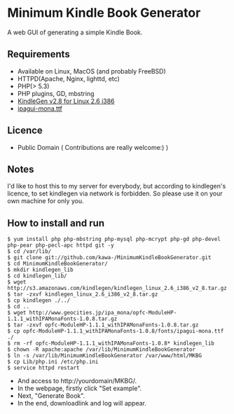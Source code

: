 # Minimum Kindle Book Generator
A web GUI of generating a simple Kindle Book.

## Requirements
- Available on Linux, MacOS (and probably FreeBSD)
- HTTPD(Apache, Nginx, lighttd, etc)
- PHP(> 5.3)
- PHP plugins, GD, mbstring
- [KindleGen v2.8 for Linux 2.6 i386](http://www.amazon.com/gp/feature.html?ie=UTF8&docId=1000765211)
- [ipagui-mona.ttf](http://www.geocities.jp/ipa_mona/opfc-ModuleHP-1.1.1_withIPAMonaFonts-1.0.8.tar.gz)

## Licence
- Public Domain ( Contributions are really welcome:) )

## Notes
I'd like to host this to my server for everybody, but according to kindlegen's licence, to set kindlegen via network is forbidden. So please use it on your own machine for only you.


## How to install and run
	$ yum install php php-mbstring php-mysql php-mcrypt php-gd php-devel php-pear php-pecl-apc httpd git -y
	$ cd /var/lib/
	$ git clone git://github.com/kawa-/MinimumKindleBookGenerator.git
	$ cd MinimumKindleBookGenerator/
	$ mkdir kindlegen_lib
	$ cd kindlegen_lib/
	$ wget http://s3.amazonaws.com/kindlegen/kindlegen_linux_2.6_i386_v2_8.tar.gz
	$ tar -zxvf kindlegen_linux_2.6_i386_v2_8.tar.gz
	$ cp kindlegen ./../
	$ cd ..
	$ wget http://www.geocities.jp/ipa_mona/opfc-ModuleHP-1.1.1_withIPAMonaFonts-1.0.8.tar.gz
	$ tar -zxvf opfc-ModuleHP-1.1.1_withIPAMonaFonts-1.0.8.tar.gz
	$ cp opfc-ModuleHP-1.1.1_withIPAMonaFonts-1.0.8/fonts/ipagui-mona.ttf ./
	$ rm -rf opfc-ModuleHP-1.1.1_withIPAMonaFonts-1.0.8* kindlegen_lib
	$ chown -R apache:apache /var/lib/MinimumKindleBookGenerator
	$ ln -s /var/lib/MinimumKindleBookGenerator /var/www/html/MKBG
	$ cp Lib/php.ini /etc/php.ini
	$ service httpd restart
- And access to http://yourdomain/MKBG/.
- In the webpage, firstly click "Set example".
- Next, "Generate Book".
- In the end, downloadlink and log will appear.
